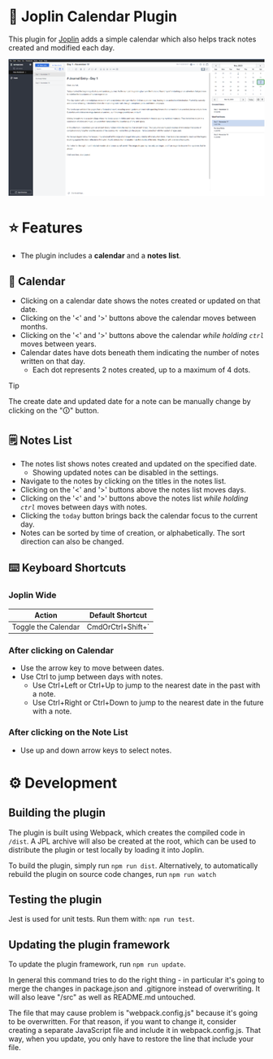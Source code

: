 # 📅 Joplin Calendar Plugin

This plugin for [Joplin](https://joplinapp.org/) adds a simple calendar which also helps track notes created and modified each day.

![Showcase](./images/showcase.png)

# ⭐ Features

- The plugin includes a **calendar** and a **notes list**.

## 📆 Calendar
- Clicking on a calendar date shows the notes created or updated on that date.
- Clicking on the '<' and '>' buttons above the calendar moves between months.
- Clicking on the '<' and '>' buttons above the calendar *while holding `ctrl`* moves between years.
- Calendar dates have dots beneath them indicating the number of notes written on that day.
  - Each dot represents 2 notes created, up to a maximum of 4 dots.

> [!Tip]
> The create date and updated date for a note can be manually change by clicking on the "🛈" button.

## 🗒️ Notes List
- The notes list shows notes created and updated on the specified date.
  - Showing updated notes can be disabled in the settings.
- Navigate to the notes by clicking on the titles in the notes list.
- Clicking on the '<' and '>' buttons above the notes list moves days.
- Clicking on the '<' and '>' buttons above the notes list *while holding `ctrl`* moves between days with notes.
- Clicking the `today` button brings back the calendar focus to the current day.
- Notes can be sorted by time of creation, or alphabetically. The sort direction can also be changed.


## ⌨️ Keyboard Shortcuts

### Joplin Wide

| Action              | Default Shortcut  |
| ------------------- | ----------------- |
| Toggle the Calendar | CmdOrCtrl+Shift+` |

### After clicking on Calendar

- Use the arrow key to move between dates.
- Use Ctrl to jump between days with notes.
  - Use Ctrl+Left or Ctrl+Up to jump to the nearest date in the past with a note.
  - Use Ctrl+Right or Ctrl+Down to jump to the nearest date in the future with a note.

### After clicking on the Note List

- Use up and down arrow keys to select notes.

# ⚙️ Development

## Building the plugin

The plugin is built using Webpack, which creates the compiled code in `/dist`. A JPL archive will also be created at the root, which can be used to distribute the plugin or test locally by loading it into Joplin.

To build the plugin, simply run `npm run dist`.
Alternatively, to automatically rebuild the plugin on source code changes, run `npm run watch`

## Testing the plugin

Jest is used for unit tests. Run them with: `npm run test`.

## Updating the plugin framework

To update the plugin framework, run `npm run update`.

In general this command tries to do the right thing - in particular it's going to merge the changes in package.json and .gitignore instead of overwriting. It will also leave "/src" as well as README.md untouched.

The file that may cause problem is "webpack.config.js" because it's going to be overwritten. For that reason, if you want to change it, consider creating a separate JavaScript file and include it in webpack.config.js. That way, when you update, you only have to restore the line that include your file.
